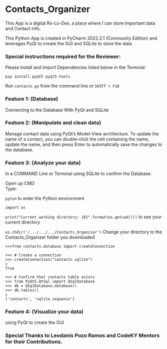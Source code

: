 # Contacts_Organizer

This App is a digital Ro-Lo-Dex, a place where I can store Important data and Contact info.

This Python App is created in PyCharm 2022.2.1 (Community Edition) and  leverages PyQt to create the GUI and SQLite to store the data.

### Special instructions required for the Reviewer:

Please Install and Import Dependencies listed below in the Terminal:

```pip install pyqt5 pyqt5-tools```

Run ```contacts.py``` from the command line or ```SHIFT + F10```

### Feature 1: (Database)
Connecting to the Database With PyQt and SQLite

### Feature 2: (Manipulate and clean data)
Manage contact data using PyQt’s Model-View architecture. 
To update the name of a contact, you can double-click the cell containing the name, update the name, and then press Enter to automatically save the changes to the database. 

### Feature 3: (Analyze your data)
In a COMMAND Line or Terminal using SQLite to confirm the Database.

Open up CMD  
Type:

```pyton``` to enter the Python environment

```import os```

```print("Current working directory: {0}".format(os.getcwd()))```
to see your current directory

```os.chdir('/.../.../.../Contacts_Organizer')``` Change your directory to the Contacts_Organizer folder you downloaded



```
>>>from contacts.database import createConnection

>>> # Create a connection
>>> createConnection("contacts.sqlite")
> 
True

>>> # Confirm that contacts table exists
>>> from PyQt5.QtSql import QSqlDatabase
>>> db = QSqlDatabase.database()
>>> db.tables()
> 
['contacts', 'sqlite_sequence']
```

### Feature 4: (Visualize your data)
using PyQt to create the GUI

### Special Thanks to Leodanis Pozo Ramos and CodeKY Mentors for their Contributions.
